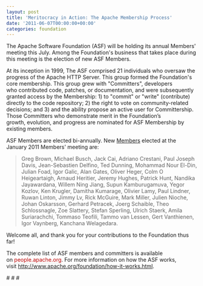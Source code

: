 ```yaml
---
layout: post
title: 'Meritocracy in Action: The Apache Membership Process'
date: '2011-06-07T00:00:00+00:00'
categories: foundation
---
```

<p>The Apache Software Foundation (ASF) will be holding its annual Members' meeting this July. Among the Foundation's business that takes place during this meeting is the election of new ASF Members.&nbsp;</p> 
  <p>At its inception in 1999, The ASF comprised 21 individuals who oversaw the progress of the Apache HTTP&nbsp;Server. This group formed the Foundation's core membership.&nbsp;This group grew with &quot;Committers&quot;, developers who&nbsp;contributed code, patches, or documentation, and were subsequently granted access by the Membership: 1) to&nbsp;&quot;commit&quot; or &quot;write&quot; (contribute) directly to the code repository; 2) the right to vote on community-related decisions; and 3) and the&nbsp;ability propose an active user for Committership. Those Committers who demonstrate merit in the Foundation’s growth,&nbsp;evolution, and progress are nominated for ASF Membership by existing members.&nbsp;</p> 
  <p> ASF Members are elected bi-annually. New <a href="http://www.apache.org/foundation/members.html" title="ASF Members">Members</a>&nbsp;elected at the January 2011 Members' meeting are:</p> 
  <blockquote>Greg Brown, Michael Busch, Jack Cai,
Adriano Crestani, Paul Joseph Davis, Jean-Sebastien Delfino,
Ted Dunning, Mohammad Nour El-Din, Julian Foad,
Igor Galic, Alan Gates, Oliver Heger,
Colm O Heigeartaigh, Arnaud Heritier, Jeremy Hughes,
Patrick Hunt, Nandika Jayawardana, Willem Ning Jiang,
Supun Kamburugamuva, Yegor Kozlov, Ken Krugler,
Damitha Kumarage, Olivier Lamy, Paul Lindner,
Ruwan Linton, Jimmy Lv, Rick McGuire,
Mark Miller, Julien Nioche, Johan Oskarsson,
Gerhard Petracek, Joerg Schaible, Theo Schlossnagle,
Zoe Slattery, Stefan Sperling, Ulrich Staerk,
Amila Suriarachchi, Tommaso Teofili, Tammo van Lessen,
Gert Vanthienen, Igor Vaynberg, Kanchana Welagedara.
</blockquote> 
  <p> </p> 
  <p> </p> 
  <p>Welcome all, and thank you for your contributions to the Foundation thus far!</p> 
  <p>The complete list of ASF members and committers is available on&nbsp;<a href="http://people.apache.org" title="Apache People's list" style="text-decoration: none; color: #bb0000; border-bottom-width: 1px; border-bottom-style: dotted; border-bottom-color: #bbbbbb; ">people.apache.org</a>.&nbsp;For more information on how the ASF works, visit&nbsp;<a href="http://www.apache.org/foundation/how-it-works.html">http://www.apache.org/foundation/how-it-works.html</a>.</p> 
  <p># # #</p> 
  <p> </p>
